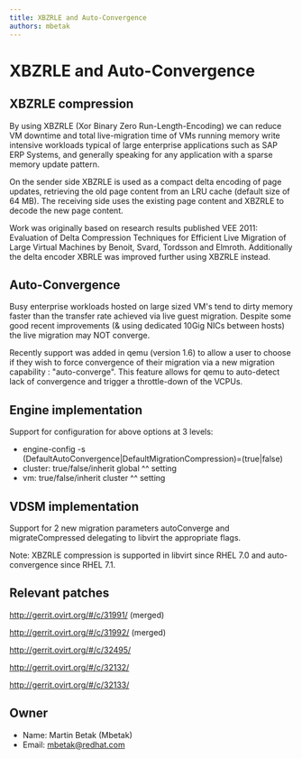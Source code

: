 ```yaml
---
title: XBZRLE and Auto-Convergence
authors: mbetak
---
```


# XBZRLE and Auto-Convergence

## XBZRLE compression

By using XBZRLE (Xor Binary Zero Run-Length-Encoding) we can reduce VM downtime and total live-migration time of VMs running memory write intensive workloads typical of large enterprise applications such as SAP ERP Systems, and generally speaking for any application with a sparse memory update pattern.

On the sender side XBZRLE is used as a compact delta encoding of page updates, retrieving the old page content from an LRU cache (default size of 64 MB). The receiving side uses the existing page content and XBZRLE to decode the new page content.

Work was originally based on research results published VEE 2011: Evaluation of Delta Compression Techniques for Efficient Live Migration of Large Virtual Machines by Benoit, Svard, Tordsson and Elmroth. Additionally the delta encoder XBRLE was improved further using XBZRLE instead.

## Auto-Convergence

Busy enterprise workloads hosted on large sized VM's tend to dirty memory faster than the transfer rate achieved via live guest migration. Despite some good recent improvements (& using dedicated 10Gig NICs between hosts) the live migration may NOT converge.

Recently support was added in qemu (version 1.6) to allow a user to choose if they wish to force convergence of their migration via a new migration capability : "auto-converge". This feature allows for qemu to auto-detect lack of convergence and trigger a throttle-down of the VCPUs.

## Engine implementation

Support for configuration for above options at 3 levels:

*   engine-config -s (DefaultAutoConvergence|DefaultMigrationCompression)=(true|false)
*   cluster: true/false/inherit global ^^ setting
*   vm: true/false/inherit cluster ^^ setting

## VDSM implementation

Support for 2 new migration parameters autoConverge and migrateCompressed delegating to libvirt the appropriate flags.

Note: XBZRLE compression is supported in libvirt since RHEL 7.0 and auto-convergence since RHEL 7.1.

## Relevant patches

<http://gerrit.ovirt.org/#/c/31991/> (merged)

<http://gerrit.ovirt.org/#/c/31992/> (merged)

<http://gerrit.ovirt.org/#/c/32495/>

<http://gerrit.ovirt.org/#/c/32132/>

<http://gerrit.ovirt.org/#/c/32133/>

## Owner

*   Name: Martin Betak (Mbetak)
*   Email: <mbetak@redhat.com>

